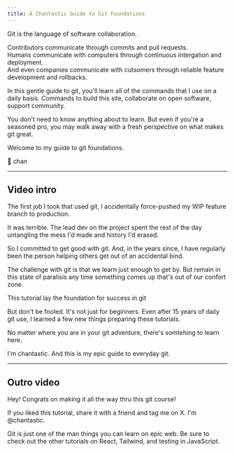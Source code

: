 ```yaml
---
title: A Chantastic Guide to Git Foundations
---
```


Git is the language of software collaboration.

Contributors communicate through commits and pull requests.  
Humans communicate with computers through continuous intergation and deployment.  
And even companies communicate with cutsomers through reliable feature development and rollbacks.

In this gentle guide to git, you'll learn all of the commands that I use on a daily basis. Commands to build this site, collaborate on open software, support community.

You don't need to know anything about to learn. But even if you're a seasoned pro, you may walk away with a fresh perspective on what makes git great.

Welcome to my guide to git foundations.

🥰 chan

---

## Video intro

The first job I took that used git, I accidentally force-pushed my WIP feature branch to production.

It was terrible. The lead dev on the project spent the rest of the day untangling the mess I'd made and history I'd erased.

So I committed to get good with git. And, in the years since, I have regularly been the person helping others get out of an accidental bind.

The challenge with git is that we learn just enough to get by.
But remain in this state of paralisis any time something comes up that's out of our confort zone.

This tutorial lay the foundation for success in git

But don't be fooled. It's not just for beginners.
Even after 15 years of daily git use, I learned a few new things preparing these tutorials.

No matter where you are in your git adventure, there's somtehing to learn here.

I'm chantastic. And this is my epic guide to everyday git.

---

## Outro video

Hey! Congrats on making it all the way thru this git course!

If you liked this tutorial, share it with a friend and tag me on X. I'm @chantastic.

Git is just one of the man things you can learn on epic web.
Be sure to check out the other tutorials on React, Tailwind, and testing in JavaScript.
